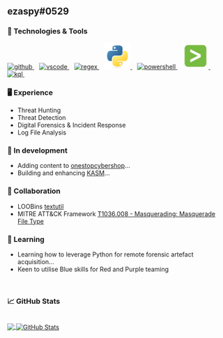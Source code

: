 ## ezaspy#0529

### 🔧 Technologies & Tools
<a href="https://github.com" target="_blank"> <img src="https://cdn.jsdelivr.net/gh/devicons/devicon/icons/github/github-original.svg" alt="github" width="60" height="60"/> </a>&nbsp;&nbsp;
<a href="https://code.visualstudio.com/" target="_blank"> <img src="https://cdn.jsdelivr.net/gh/devicons/devicon/icons/vscode/vscode-original.svg" alt="vscode" width="60" height="60"/> </a>&nbsp;&nbsp;
<a href="https://en.wikipedia.org/wiki/Regular_expression" target="_blank" rel="noreferrer"> <img src="https://upload.wikimedia.org/wikipedia/commons/6/63/OOjs_UI_icon_regular-expression-progressive.svg" alt="regex" width="60" height="60"/> </a>&nbsp;&nbsp;
<a href="https://www.python.org" target="_blank" rel="noreferrer"> <img src="https://raw.githubusercontent.com/devicons/devicon/master/icons/python/python-original.svg" alt="python" width="60" height="60"/> </a>&nbsp;&nbsp;
<a href="https://learn.microsoft.com/en-us/powershell/" target="_blank" rel="noreferrer"> <img src="https://raw.githubusercontent.com/PowerShell/PowerShell/master/assets/ps_black_64.svg" alt="powershell" width="60" height="60"/> </a>&nbsp;&nbsp;
<a href="https://www.splunk.com" target="_blank" rel="noreferrer"> <img src="https://github.com/ezaspy/oscybershop/blob/main/main/content/splunk-svgrepo-com.svg" alt="spl" width="60" height="60"/> </a>&nbsp;&nbsp;
<a href="https://github.com/microsoft/Kusto-Query-Language" target="_blank" rel="noreferrer"> <img src="http://code.benco.io/icon-collection/azure-icons/Azure-Sentinel.svg" alt="kql" width="60" height="60"/> </a>&nbsp;&nbsp;

<!--<a href="https://www.rust-lang.org" target="_blank" rel="noreferrer"> <img src="https://www.rust-lang.org/logos/rust-logo-blk.svg" alt="rust" width="60" height="60"/> </a>&nbsp;&nbsp;
<!--<a href="https://www.go.dev" target="_blank" rel="noreferrer"> <img src="https://www.rust-lang.org/logos/rust-logo-blk.svg" alt="golang" width="60" height="60"/> </a>&nbsp;&nbsp;
<!--<a href="https://www.docker.com/" target="_blank" rel="noreferrer"> <img src="https://www.svgrepo.com/show/349342/docker.svg" alt="docker" width="60" height="60"/> </a>&nbsp;&nbsp;
<a href="https://developer.mozilla.org/en-US/docs/Web/JavaScript" target="_blank" rel="noreferrer"> <img src="https://raw.githubusercontent.com/devicons/devicon/master/icons/javascript/javascript-original.svg" alt="javascript" width="60" height="60"/> </a>&nbsp;&nbsp;
<a href="https://www.elastic.co" target="_blank" rel="noreferrer"> <img src="https://www.vectorlogo.zone/logos/elastic/elastic-icon.svg" alt="elasticsearch" width="60" height="60"/> </a>&nbsp;&nbsp;
<a href="https://www.elastic.co/kibana" target="_blank" rel="noreferrer"> <img src="https://www.vectorlogo.zone/logos/elasticco_kibana/elasticco_kibana-icon.svg" alt="kibana" width="60" height="60"/> </a>&nbsp;&nbsp;
<br><br>
-->

### 🖥️ Experience
- Threat Hunting
- Threat Detection
- Digital Forensics & Incident Response
- Log File Analysis

### 🔭 In development
- Adding content to [onestopcybershop](https://github.com/ezaspy/oscybershop)...
- Building and enhancing [KASM](https://github.com/ezaspy/KASM)...

### 👯 Collaboration
- LOOBins [textutil](https://github.com/infosecB/LOOBins/blob/main/LOOBins/textutil.yml)
- MITRE ATT&CK Framework [T1036.008 - Masquerading: Masquerade File Type](https://attack.mitre.org/techniques/T1036/008/)

### 🌱 Learning
- Learning how to leverage Python for remote forensic artefact acquisition...
- Keen to utilise Blue skills for Red and Purple teaming
<br>

### &#x1f4c8; GitHub Stats
<br>
<a href="https://github.com/ezaspy/ezaspy">
  <img align="center" src="https://github-readme-stats.vercel.app/api/top-langs/?username=ezaspy&hide=perl,css&title_color=ffffff&text_color=c9cacc&icon_color=2bbc8a&bg_color=1d1f21&langs_count=4" />
</a>
<a href="https://github.com/ezaspy/ezaspy">
  <img align="center" src="https://github-readme-stats.vercel.app/api?username=ezaspy&show_icons=true&line_height=33&count_private=true&title_color=ffffff&text_color=c9cacc&icon_color=2bbc8a&bg_color=1d1f21" alt="GitHub Stats" />
</a>
